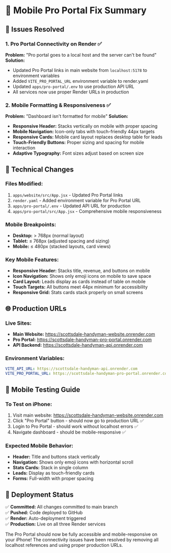 # 📱 Mobile Pro Portal Fix Summary

## 🚀 Issues Resolved

### 1. Pro Portal Connectivity on Render ✅
**Problem:** "Pro portal goes to a local host and the server can't be found"
**Solution:**
- Updated Pro Portal links in main website from `localhost:5178` to environment variables
- Added `VITE_PRO_PORTAL_URL` environment variable to render.yaml
- Updated `apps/pro-portal/.env` to use production API URL
- All services now use proper Render URLs in production

### 2. Mobile Formatting & Responsiveness ✅
**Problem:** "Dashboard isn't formatted for mobile"
**Solution:**
- **Responsive Header:** Stacks vertically on mobile with proper spacing
- **Mobile Navigation:** Icon-only tabs with touch-friendly 44px targets
- **Responsive Cards:** Mobile card layout replaces desktop table for leads
- **Touch-Friendly Buttons:** Proper sizing and spacing for mobile interaction
- **Adaptive Typography:** Font sizes adjust based on screen size

## 🔧 Technical Changes

### Files Modified:
1. `apps/website/src/App.jsx` - Updated Pro Portal links
2. `render.yaml` - Added environment variable for Pro Portal URL
3. `apps/pro-portal/.env` - Updated API URL for production
4. `apps/pro-portal/src/App.jsx` - Comprehensive mobile responsiveness

### Mobile Breakpoints:
- **Desktop:** > 768px (normal layout)
- **Tablet:** ≤ 768px (adjusted spacing and sizing)
- **Mobile:** ≤ 480px (stacked layouts, card views)

### Key Mobile Features:
- **Responsive Header:** Stacks title, revenue, and buttons on mobile
- **Icon Navigation:** Shows only emoji icons on mobile to save space
- **Card Layout:** Leads display as cards instead of table on mobile
- **Touch Targets:** All buttons meet 44px minimum for accessibility
- **Responsive Grid:** Stats cards stack properly on small screens

## 🌐 Production URLs

### Live Sites:
- **Main Website:** https://scottsdale-handyman-website.onrender.com
- **Pro Portal:** https://scottsdale-handyman-pro-portal.onrender.com
- **API Backend:** https://scottsdale-handyman-api.onrender.com

### Environment Variables:
```yaml
VITE_API_URL: https://scottsdale-handyman-api.onrender.com
VITE_PRO_PORTAL_URL: https://scottsdale-handyman-pro-portal.onrender.com
```

## 📱 Mobile Testing Guide

### To Test on iPhone:
1. Visit main website: https://scottsdale-handyman-website.onrender.com
2. Click "Pro Portal" button - should now go to production URL ✅
3. Login to Pro Portal - should work without localhost errors ✅
4. Navigate dashboard - should be mobile-responsive ✅

### Expected Mobile Behavior:
- **Header:** Title and buttons stack vertically
- **Navigation:** Shows only emoji icons with horizontal scroll
- **Stats Cards:** Stack in single column
- **Leads:** Display as touch-friendly cards
- **Forms:** Full-width with proper spacing

## 🎯 Deployment Status

✅ **Committed:** All changes committed to main branch  
✅ **Pushed:** Code deployed to GitHub  
✅ **Render:** Auto-deployment triggered  
✅ **Production:** Live on all three Render services  

The Pro Portal should now be fully accessible and mobile-responsive on your iPhone! The connectivity issues have been resolved by removing all localhost references and using proper production URLs.
